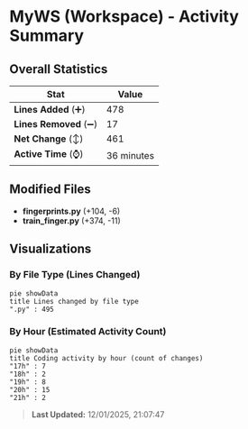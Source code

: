 # MyWS (Workspace) - Activity Summary 

## Overall Statistics

| Stat                   | Value                                                             |
| ---------------------- | ----------------------------------------------------------------- |
| **Lines Added** (➕)   | 478                                          |
| **Lines Removed** (➖) | 17                                        |
| **Net Change** (↕)    | 461                |
| **Active Time** (⌚)   | 36 minutes |


## Modified Files
- **fingerprints.py** (+104, -6)
- **train_finger.py** (+374, -11)

## Visualizations

### By File Type (Lines Changed)

```mermaid
pie showData
title Lines changed by file type
".py" : 495
```

### By Hour (Estimated Activity Count)

```mermaid
pie showData
title Coding activity by hour (count of changes)
"17h" : 7
"18h" : 2
"19h" : 8
"20h" : 15
"21h" : 2
```


> **Last Updated:** 12/01/2025, 21:07:47